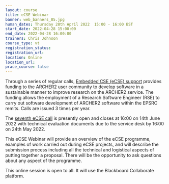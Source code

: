 ```yaml
---
layout: course
title: eCSE Webinar
banner: web_banners_05.jpg
human_dates: Thursday 28th April 2022  15:00 - 16:00 BST
start_date: 2022-04-28 15:00:00
end_date: 2022-04-28 16:00:00
trainers: Chris Johnson
course_type: vt
registration_status:
registration_url:
location: Online
location_url:
prace_course: false
---
```


Through a series of regular calls, [Embedded CSE (eCSE) support](https://www.archer2.ac.uk/ecse/calls/) provides funding to the ARCHER2 user community to develop software in a sustainable manner to improve research on the ARCHER2 service. The funding allows the employment of a Research Software Engineer (RSE) to carry out software development of ARCHER2 software within the EPSRC remits. Calls are issued 3 times per year.

The [seventh eCSE call](https://www.archer2.ac.uk/ecse/calls/) is presently open and closes at 16:00 on 14th June 2022 with technical evaluation documents due to the service desk by 16:00 on 24th May 2022.

This eCSE Webinar will provide an overview of the eCSE programme, examples of work carried out during eCSE projects, and will describe the submission process including all the technical and logistical aspects of putting together a proposal. There will be the opportunity to ask questions about any aspect of the programme.


This online session is open to all. It will use the Blackboard Collaborate platform.



<section id="service">
<!--
  <div class="row ">	

      <div class="col-xs-6 col-sm-4">
        <a class="ar2_linkbox ar2_linkbox-teal" 
          href="https://eu.bbcollab.com/guest/57cc610d1ebe45f2a5fdf8aadd372d8d">
          <strong>Join Session</strong><br/>
          Join this online session in your browser
        </a>
      </div>

      <div class="col-xs-6 col-sm-4">
        <a class="ar2_linkbox ar2_linkbox-green" href="courses/"
           href="myevents.ics">
          <strong>Add to Calendar</strong><br/>
          Download ICS file to add this event to your calendar complete with join link
        </a>
      </div>

										
    </div>
-->	




<h2><a name="video">Video</a></h2>

<div>

<iframe title="Video"  width="560" height="315" src="https://www.youtube.com/embed/ze7D5TSQ5zA" frameborder="0" allow="accelerometer; autoplay; encrypted-media; gyroscope; picture-in-picture" allowfullscreen></iframe>

</div>



<!--

<section id="service">
  <div class="container">
    <div class="row ">	



      <div class="col-xs-6 col-sm-4">
        <a class="ar2_linkbox ar2_linkbox-teal" href="  ">
          <strong>Transcript</strong><br/>
          Download a transcript of the video audio
        </a>
      </div>



      <div class="col-xs-6 col-sm-4">
        <a class="ar2_linkbox ar2_linkbox-green" href="courses/"
           href="ARCHER2_Training_VT.pdf">
          <strong>Slides</strong><br/>
          Download pdf of the presentation.
        </a>
      </div>
										
    </div>
  </div>
</section>
-->
